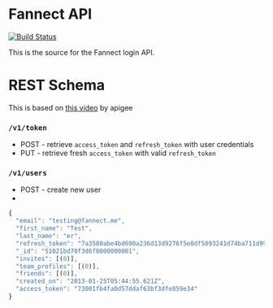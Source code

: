 # Fannect API
[![Build Status](https://secure.travis-ci.org/Fannect/fannect-mobileweb.png?branch=master)](https://travis-ci.org/Fannect/fannect-mobileweb)

This is the source for the Fannect login API.

# REST Schema
This is based on [this video](http://blog.apigee.com/detail/restful_api_design) by apigee

### `/v1/token`
* POST - retrieve `access_token` and `refresh_token` with user credentials
* PUT - retrieve fresh `access_token`  with valid `refresh_token`

### `/v1/users`
* POST - create new user
* 
```javascript
{
  "email": "testing@fannect.me",
  "first_name": "Test",
  "last_name": "er",
  "refresh_token": "7a3580abe4bd690a236d13d9276f5e0df5093241d74ba711d99121a0659f5506",
  "_id": "51021bd70f3d6f0000000001",
  "invites": [(0)],
  "team_profiles": [(0)],
  "friends": [(0)],
  "created_on": "2013-01-25T05:44:55.621Z",
  "access_token": "73001fb4fa0d57ddaf63bf3dfe859e34"
}
```
